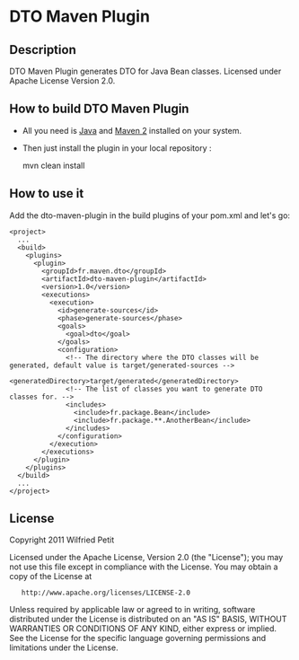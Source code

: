 # DTO Maven Plugin

## Description

DTO Maven Plugin generates DTO for Java Bean classes.
Licensed under Apache License Version 2.0.

## How to build DTO Maven Plugin

* All you need is [Java](http://www.java.com) and [Maven 2](http://maven.apache.org/download.html) installed on your system.
* Then just install the plugin in your local repository :

    mvn clean install

## How to use it

Add the dto-maven-plugin in the build plugins of your pom.xml and let's go:

    <project>
      ...
      <build>
        <plugins>
          <plugin>
            <groupId>fr.maven.dto</groupId>
            <artifactId>dto-maven-plugin</artifactId>
            <version>1.0</version>
            <executions>
              <execution>
                <id>generate-sources</id>
                <phase>generate-sources</phase>
                <goals>
                  <goal>dto</goal>
                </goals>
                <configuration>
                  <!-- The directory where the DTO classes will be generated, default value is target/generated-sources -->
                  <generatedDirectory>target/generated</generatedDirectory>
                  <!-- The list of classes you want to generate DTO classes for. -->
                  <includes>
                    <include>fr.package.Bean</include>
                    <include>fr.package.**.AnotherBean</include>
                  </includes>
                </configuration>
              </execution>
            </executions>
          </plugin>
        </plugins>
      </build>
      ...
    </project>
	
## License

   Copyright 2011 Wilfried Petit

   Licensed under the Apache License, Version 2.0 (the "License");
   you may not use this file except in compliance with the License.
   You may obtain a copy of the License at

       http://www.apache.org/licenses/LICENSE-2.0

   Unless required by applicable law or agreed to in writing, software
   distributed under the License is distributed on an "AS IS" BASIS,
   WITHOUT WARRANTIES OR CONDITIONS OF ANY KIND, either express or implied.
   See the License for the specific language governing permissions and
   limitations under the License.

